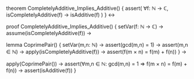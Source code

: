 theorem CompletelyAdditive_Implies_Additive() {
  assert(
    ∀f: ℕ → ℂ,
    isCompletelyAdditive(f) →
    isAdditive(f)
  )
} ↔

proof CompletelyAdditive_Implies_Additive() {
  setVar(f: ℕ → ℂ) →
  assume(isCompletelyAdditive(f)) →
  
  lemma CoprimePair() {
    setVar(m,n: ℕ) →
    assert(gcd(m,n) = 1) →
    assert(m,n ∈ ℕ) →
    apply(isCompletelyAdditive(f)) →
    assert(f(m × n) = f(m) + f(n))
  } →
  
  apply(CoprimePair()) →
  assert(∀m,n ∈ ℕ: gcd(m,n) = 1 ⇒ f(m × n) = f(m) + f(n)) →
  assert(isAdditive(f))
}
